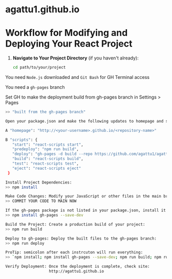 # agattu1.github.io


# Workflow for Modifying and Deploying Your React Project



1. **Navigate to Your Project Directory** (if you haven't already):
   ```bash
   cd path/to/your/project

You need `Node.js` downloaded and `Git Bash` for GH Terminal access

You need a `gh-pages` branch

Set GH to make the deployment build from gh-pages branch in Settings > Pages
 ```bash
>> "built from the gh-pages branch"

Open your package.json and make the following updates to homepage and scripts:

A "homepage": "http://<your-username>.github.io/<repository-name>"

B "scripts": {
    "start": "react-scripts start",
    "predeploy": "npm run build",
    "deploy": "gh-pages -d build --repo https://github.com/agattu1/agattu1.github.io.git",
    "build": "react-scripts build",
    "test": "react-scripts test",
    "eject": "react-scripts eject"
  }

Install Project Dependencies:
>> npm install

Make Code Changes: Modify your JavaScript or other files in the main branch as needed.
>> COMMIT YOUR CODE TO MAIN NOW

If the gh-pages package is not listed in your package.json, install it as a dev dependency:
>> npm install gh-pages --save-dev

Build the Project: Create a production build of your project:
>> npm run build

Deploy to gh-pages: Deploy the built files to the gh-pages branch:
>> npm run deploy

ProTip: semicolon after each instrcuton will run everything:
>> `npm install; npm install gh-pages --save-dev; npm run build; npm run deploy`

Verify Deployment: Once the deployment is complete, check site:
                    http://agattu1.github.io
